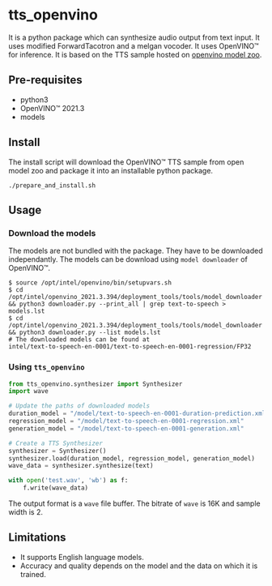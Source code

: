 # tts_openvino

It is a python package which can synthesize audio output from text input. It uses modified ForwardTacotron and a melgan vocoder. It uses OpenVINO™ for inference. It is based on the TTS sample hosted on [openvino model zoo](https://github.com/openvinotoolkit/open_model_zoo/tree/master/demos/text_to_speech_demo/python).


## Pre-requisites
- python3
- OpenVINO&trade; 2021.3
- models

## Install

The install script will download the OpenVINO&trade; TTS sample from open model zoo and package it into an installable python package.

```
./prepare_and_install.sh

```

## Usage

### Download the models

The models are not bundled with the package. They have to be downloaded independantly. The models can be download using `model downloader` of OpenVINO&trade;.

```
$ source /opt/intel/openvino/bin/setupvars.sh
$ cd /opt/intel/openvino_2021.3.394/deployment_tools/tools/model_downloader && python3 downloader.py --print_all | grep text-to-speech > models.lst
$ cd /opt/intel/openvino_2021.3.394/deployment_tools/tools/model_downloader && python3 downloader.py --list models.lst
# The downloaded models can be found at
intel/text-to-speech-en-0001/text-to-speech-en-0001-regression/FP32

```

### Using `tts_openvino`

```python
from tts_openvino.synthesizer import Synthesizer
import wave

# Update the paths of downloaded models
duration_model = "/model/text-to-speech-en-0001-duration-prediction.xml"
regression_model = "/model/text-to-speech-en-0001-regression.xml"
generation_model = "/model/text-to-speech-en-0001-generation.xml"

# Create a TTS Synthesizer
synthesizer = Synthesizer()
synthesizer.load(duration_model, regression_model, generation_model)
wave_data = synthesizer.synthesize(text)

with open('test.wav', 'wb') as f:
	f.write(wave_data)

```

The output format is a `wave` file buffer. The bitrate of `wave` is 16K and sample width is 2.

## Limitations

- It supports English language models.
- Accuracy and quality depends on the model and the data on which it is trained.
